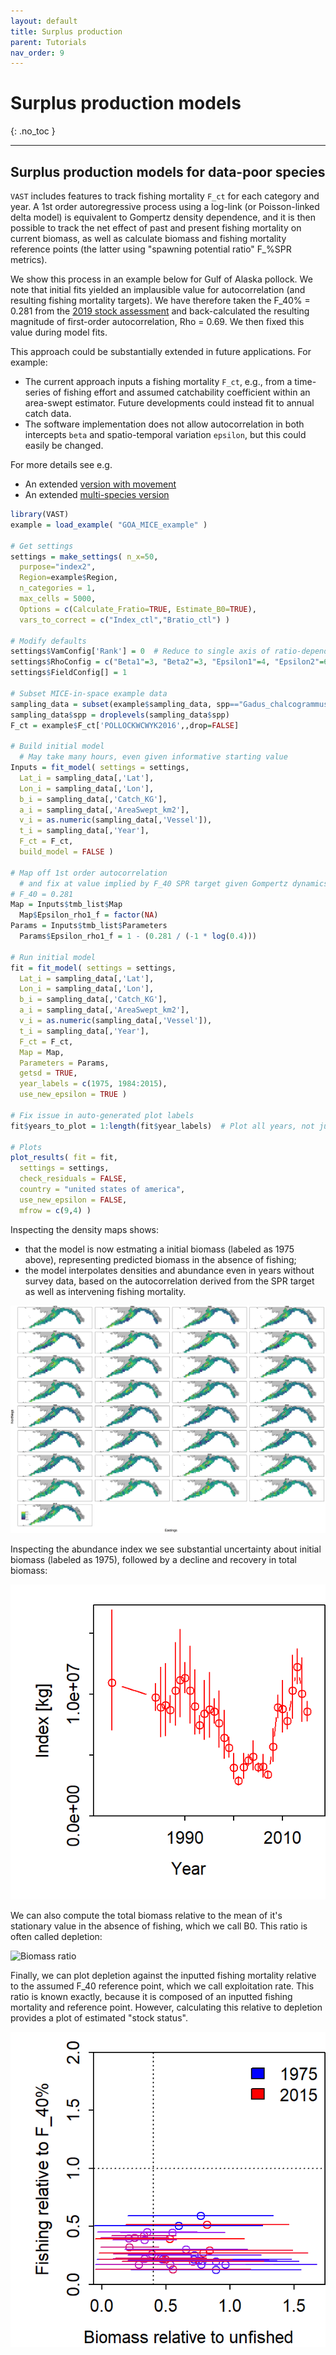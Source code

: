 ```yaml
---
layout: default
title: Surplus production
parent: Tutorials
nav_order: 9
---
```


# Surplus production models
{: .no_toc }

---

## Surplus production models for data-poor species

`VAST` includes features to track fishing mortality `F_ct` for each category and year.  A 1st order autoregressive process using a log-link (or Poisson-linked delta model) is equivalent to Gompertz density dependence, and it is then possible to track the net effect of past and present fishing mortality on current biomass, as well as calculate biomass and fishing mortality reference points (the latter using "spawning potential ratio" F_%SPR metrics).  

We show this process in an example below for Gulf of Alaska pollock.  We note that initial fits yielded an implausible value for autocorrelation (and resulting fishing mortality targets).  We have therefore taken the F_40% = 0.281 from the [2019 stock assessment](https://apps-afsc.fisheries.noaa.gov/refm/docs/2019/GOApollock.pdf) and back-calculated the resulting magnitude of first-order autocorrelation, Rho = 0.69.  We then fixed this value during model fits.  

This approach could be substantially extended in future applications.  For example:
* The current approach inputs a fishing mortality `F_ct`, e.g., from a time-series of fishing effort and assumed catchability coefficient within an area-swept estimator. Future developments could instead fit to annual catch data.
* The software implementation does not allow autocorrelation in both intercepts `beta` and spatio-temporal variation `epsilon`, but this could easily be changed.

For more details see e.g.
* An extended [version with movement](https://besjournals.onlinelibrary.wiley.com/doi/full/10.1111/1365-2664.12664)
* An extended [multi-species version]( https://doi.org/10.1111/faf.12398)

```R
library(VAST)
example = load_example( "GOA_MICE_example" )

# Get settings
settings = make_settings( n_x=50,
  purpose="index2",
  Region=example$Region,
  n_categories = 1,
  max_cells = 5000,
  Options = c(Calculate_Fratio=TRUE, Estimate_B0=TRUE),
  vars_to_correct = c("Index_ctl","Bratio_ctl") )

# Modify defaults
settings$VamConfig['Rank'] = 0  # Reduce to single axis of ratio-dependent interactions
settings$RhoConfig = c("Beta1"=3, "Beta2"=3, "Epsilon1"=4, "Epsilon2"=6)
settings$FieldConfig[] = 1

# Subset MICE-in-space example data
sampling_data = subset(example$sampling_data, spp=="Gadus_chalcogrammus")
sampling_data$spp = droplevels(sampling_data$spp)
F_ct = example$F_ct['POLLOCKWCWYK2016',,drop=FALSE]

# Build initial model
  # May take many hours, even given informative starting value
Inputs = fit_model( settings = settings,
  Lat_i = sampling_data[,'Lat'],
  Lon_i = sampling_data[,'Lon'],
  b_i = sampling_data[,'Catch_KG'],
  a_i = sampling_data[,'AreaSwept_km2'],
  v_i = as.numeric(sampling_data[,'Vessel']),
  t_i = sampling_data[,'Year'],
  F_ct = F_ct,
  build_model = FALSE )

# Map off 1st order autocorrelation
  # and fix at value implied by F_40 SPR target given Gompertz dynamics
# F_40 = 0.281
Map = Inputs$tmb_list$Map
  Map$Epsilon_rho1_f = factor(NA)
Params = Inputs$tmb_list$Parameters
  Params$Epsilon_rho1_f = 1 - (0.281 / (-1 * log(0.4)))

# Run initial model
fit = fit_model( settings = settings,
  Lat_i = sampling_data[,'Lat'],
  Lon_i = sampling_data[,'Lon'],
  b_i = sampling_data[,'Catch_KG'],
  a_i = sampling_data[,'AreaSwept_km2'],
  v_i = as.numeric(sampling_data[,'Vessel']),
  t_i = sampling_data[,'Year'],
  F_ct = F_ct,
  Map = Map,
  Parameters = Params,
  getsd = TRUE,
  year_labels = c(1975, 1984:2015), 
  use_new_epsilon = TRUE )

# Fix issue in auto-generated plot labels
fit$years_to_plot = 1:length(fit$year_labels)  # Plot all years, not just years with samples

# Plots
plot_results( fit = fit,
  settings = settings,
  check_residuals = FALSE,
  country = "united states of america",
  use_new_epsilon = FALSE, 
  mfrow = c(9,4) )
```

Inspecting the density maps shows:
* that the model is now estmating a initial biomass (labeled as 1975 above), representing predicted biomass in the absence of fishing;
* the model interpolates densities and abundance even in years without survey data, based on the autocorrelation derived from the SPR target as well as intervening fishing mortality.

![log-biomass density](/assets/images/surplus-production/ln_density-predicted.png)

Inspecting the abundance index we see substantial uncertainty about initial biomass (labeled as 1975), followed by a decline and recovery in total biomass:

![Biomass index](/assets/images/surplus-production/Index.png)

We can also compute the total biomass relative to the mean of it's stationary value in the absence of fishing, which we call B0. This ratio is often called depletion:

![Biomass ratio](/assets/images/surplus-production/Bratio.png)

Finally, we can plot depletion against the inputted fishing mortality relative to the assumed F_40 reference point, which we call exploitation rate.  This ratio is known exactly, because it is composed of an inputted fishing mortality and reference point.  However, calculating this relative to depletion provides a plot of estimated "stock status". 

![Stock status](/assets/images/surplus-production/Index-Status.png)

 